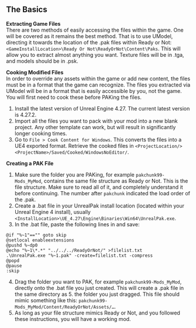 ## The Basics

**Extracting Game Files**  
There are two methods of easily accessing the files within the game. One will be covered as it remains the best method. That is to use UModel, directing it towards the location of the .pak files within Ready or Not: `<GameInstallLocation>\Ready Or Not\ReadyOrNot\Content\Paks`. This will allow you to extract almost anything you want. Texture files will be in .tga, and models should be in .psk.

**Cooking Modified Files**  
In order to override any assets within the game or add new content, the files must be in a format that the game can recognize. The files you extracted via UModel will be in a format that is easily accessible by you, not the game. You will first need to cook these before PAKing the files.

1. Install the latest version of Unreal Engine 4.27. The current latest version is 4.27.2.
2. Import all the files you want to pack with your mod into a new blank project. Any other template can work, but will result in significantly longer cooking times.
3. Go to `File > Cook Content for Windows`. This converts the files into a UE4 exported format. Retrieve the cooked files in `<ProjectLocation/><ProjectName>/Saved/Cooked/WindowsNoEditor/`.

**Creating a PAK File**  
1. Make sure the folder you are PAKing, for example `pakchunk99-Mods_MyMod`, contains the same file structure as Ready or Not. This is the file structure. Make sure to read all of it, and completely understand it before continuing. The number after `pakchunk` indicated the load order of the .pak.
2. Create a .bat file in your UnrealPak install location (located within your Unreal Engine 4 install), usually `<InstallLocation>\UE_4.27\Engine\Binaries\Win64\UnrealPak.exe`.
3. In the .bat file, paste the following lines in and save:
```batch
@if "%~1"=="" goto skip
@setlocal enableextensions
@pushd %~dp0
@echo "%~1\*.*" "../../../ReadyOrNot/" >filelist.txt
.\UnrealPak.exe "%~1.pak" -create=filelist.txt -compress
@popd
@pause
:skip
```
4. Drag the folder you want to PAK, for example `pakchunk99-Mods_MyMod`, directly onto the .bat file you just created.  This will create a .pak file in the same directory as 5. the folder you just dragged. This file should mimic something like this: `pakchunk99-Mods_MyMod/Content/ReadyOrNot/Assets/…`.
6. As long as your file structure mimics Ready or Not, and you followed these instructions, you will have a working mod.
